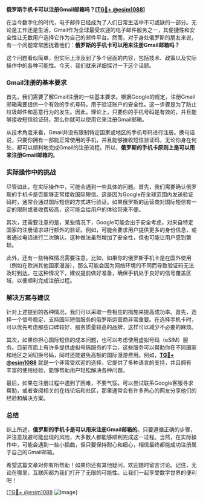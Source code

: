 **俄罗斯手机卡可以注册Gmail邮箱吗？[[TG💪+ @esim1088](https://t.me/s/esim1088)]**

在当今数字化的时代，电子邮件已经成为了人们日常生活中不可或缺的一部分。无论是工作还是生活，Gmail作为全球最受欢迎的电子邮件服务之一，其便捷性和安全性让无数用户选择它作为自己的邮件平台。然而，对于身处俄罗斯的朋友来说，有一个问题常常困扰着他们：**俄罗斯的手机卡可以用来注册Gmail邮箱吗？**

这个问题看似简单，但实际上涉及到了多个层面的内容，包括技术、政策以及实际操作中的各种可能性。今天，我们就来详细探讨一下这个话题。

### Gmail注册的基本要求

首先，我们需要了解Gmail注册的一些基本要求。根据Google的规定，注册Gmail邮箱需要提供一个有效的手机号码，用于验证账户的安全性。这一步骤是为了防止垃圾邮件和恶意行为的发生。因此，理论上，只要你的手机号码是有效的，并且能够接收短信验证码，那么你就可以使用它来注册Gmail邮箱。

从技术角度来看，Gmail并没有限制特定国家或地区的手机号码进行注册。换句话说，只要你拥有一部能正常使用的手机，并且能够接收短信验证码，无论你身在何处，都可以顺利地完成Gmail的注册流程。所以，**俄罗斯的手机卡原则上是可以用来注册Gmail邮箱的**。

### 实际操作中的挑战

尽管如此，在实际操作中，可能会遇到一些具体的问题。首先，我们需要确认俄罗斯的手机卡是否能够正常接收国际短信。这是因为Google在全球范围内发送验证码时，通常会通过国际短信的方式进行验证。如果俄罗斯的运营商对国际短信有一定的限制或者收费较高，这可能会给用户的体验带来不便。

其次，还需要注意的是，某些情况下，Google可能会出于安全考虑，对来自特定国家的注册请求进行额外的验证。例如，可能会要求用户提供更多的身份信息，或者通过电话进行二次确认。这种做法虽然增加了安全性，但也可能让用户感到繁琐。

此外，还有一些特殊情况需要注意。比如，如果你的俄罗斯手机卡是在国外使用（例如在欧洲其他国家漫游），那么可能会因为网络环境的不同而导致验证码无法及时到达。在这种情况下，建议提前做好准备，确保手机处于良好的信号覆盖区域，以便顺利完成注册过程。

### 解决方案与建议

针对上述提到的各种情况，我们可以采取一些相应的措施来提高成功率。首先，选择一个信号稳定、支持国际短信服务的俄罗斯运营商非常重要。在选择手机卡时，可以优先考虑那些口碑较好、服务质量较高的品牌，这样可以减少不必要的麻烦。

其次，如果你担心国际短信的成本问题，也可以考虑使用虚拟号码（eSIM）服务。目前市面上有许多提供虚拟号码服务的平台，这些服务可以帮助你在不同国家和地区之间切换号码，同时还能避免高额的国际漫游费用。例如，**[TG💪+ @esim1088](https://t.me/s/esim1088)** 就是一个非常受欢迎的选择，它提供了多种语言的支持，并且拥有丰富的使用经验，能够帮助用户轻松解决各种问题。

最后，如果在注册过程中遇到了困难，不要气馁。可以尝试联系Google客服寻求帮助，或者查阅相关的在线论坛和社区，那里通常会有许多热心的网友分享他们的经验和解决方案。

### 总结

综上所述，**俄罗斯的手机卡是可以用来注册Gmail邮箱的**。只要遵循正确的步骤，并注意规避可能出现的风险，大多数人都能够顺利完成这一过程。当然，在实际操作中，可能会遇到一些小插曲，但只要保持耐心和细心，相信最终都能成功注册属于自己的Gmail邮箱。

希望这篇文章对你有所帮助！如果你还有其他疑问，欢迎随时留言讨论。记住，无论在哪里，互联网都为我们打开了无限的可能性。让我们一起享受数字世界的便利吧！

[[TG💪+ @esim1088](https://t.me/s/esim1088) ![Image](https://i.postimg.cc/4NQfJmqS/Snipaste-2025-05-13-00-14-12.png)]